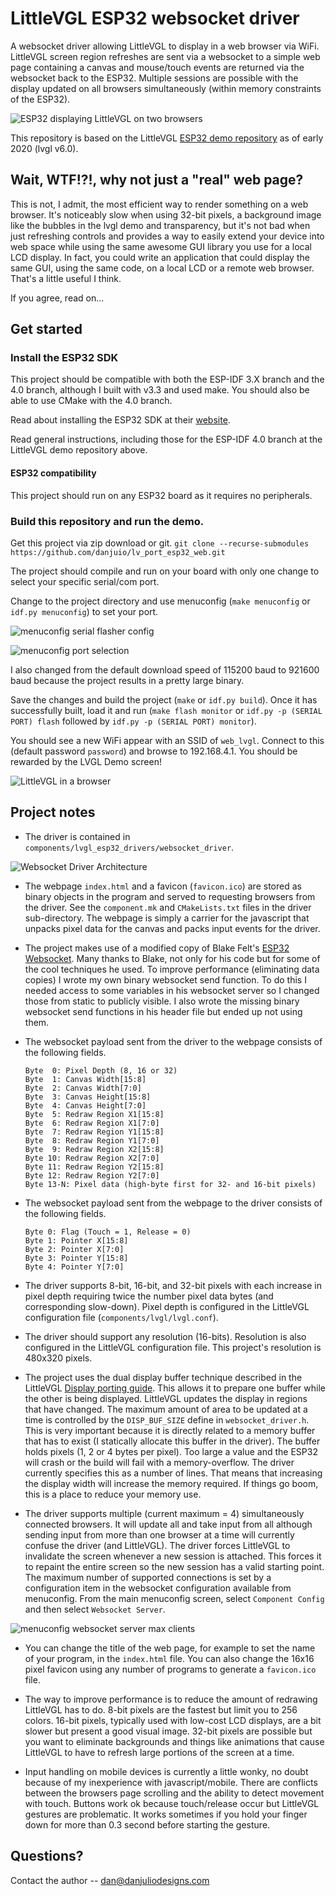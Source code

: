 # LittleVGL ESP32 websocket driver

A websocket driver allowing LittleVGL to display in a web browser via WiFi.  LittleVGL screen region refreshes are sent via a websocket to a simple web page containing a canvas and mouse/touch events are returned via the websocket back to the ESP32.  Multiple sessions are possible with the display updated on all browsers simultaneously (within memory constraints of the ESP32).

![ESP32 displaying LittleVGL on two browsers](images/esp32_lvgl_web.png)


This repository is based on the LittleVGL [ESP32 demo repository](https://github.com/littlevgl/lv_port_esp32) as of early 2020 (lvgl v6.0).

## Wait, WTF!?!, why not just a "real" web page?
This is not, I admit, the most efficient way to render something on a web browser.  It's noticeably slow when using 32-bit pixels, a background image like the bubbles in the lvgl demo and transparency, but it's not bad when just refreshing controls and provides a way to easily extend your device into web space while using the same awesome GUI library you use for a local LCD display.  In fact, you could write an application that could display the same GUI, using the same code, on a local LCD or a remote web browser.  That's a little useful I think.

If you agree, read on...

## Get started 
### Install the ESP32 SDK


This project should be compatible with both the ESP-IDF 3.X branch and the 4.0 branch, although I built with v3.3 and used make. You should also be able to use CMake with the 4.0 branch.

Read about installing the ESP32 SDK at their [website](https://esp-idf.readthedocs.io/en/latest/).

Read general instructions, including those for the ESP-IDF 4.0 branch at the LittleVGL demo repository above.

#### ESP32 compatibility
This project should run on any ESP32 board as it requires no peripherals.

### Build this repository and run the demo.

Get this project via zip download or git.
	`git clone --recurse-submodules https://github.com/danjuio/lv_port_esp32_web.git`

The project should compile and run on your board with only one change to select your specific serial/com port.

Change to the project directory and use menuconfig (`make menuconfig` or `idf.py menuconfig`) to set your port.

![menuconfig serial flasher config](images/menuconfig_1.png)

![menuconfig port selection](images/menuconfig_2.png)

I also changed from the default download speed of 115200 baud to 921600 baud because the project results in a pretty large binary.

Save the changes and build the project (`make` or `idf.py build`).  Once it has successfully built, load it and run (`make flash monitor` or `idf.py -p (SERIAL PORT) flash` followed by `idf.py -p (SERIAL PORT) monitor`).

You should see a new WiFi appear with an SSID of `web_lvgl`.  Connect to this (default password `password`) and browse to 192.168.4.1.  You should be rewarded by the LVGL Demo screen!

![LittleVGL in a browser](images/lvgl_browser.png)


## Project notes
* The driver is contained in `components/lvgl_esp32_drivers/websocket_driver`.

![Websocket Driver Architecture](images/lvgl_websocket_arch.png)

* The webpage `index.html` and a favicon (`favicon.ico`) are stored as binary objects in the program and served to requesting browsers from the driver.  See the `component.mk` and `CMakeLists.txt` files in the driver sub-directory.  The webpage is simply a carrier for the javascript that unpacks pixel data for the canvas and packs input events for the driver.

* The project makes use of a modified copy of Blake Felt's [ESP32 Websocket](https://github.com/Molorius/esp32-websocket).  Many thanks to Blake, not only for his code but for some of the cool techniques he used.  To improve performance (eliminating data copies) I wrote my own binary websocket send function.  To do this I needed access to some variables in his websocket server so I changed those from static to publicly visible.  I also wrote the missing binary websocket send functions in his header file but ended up not using them.

* The websocket payload sent from the driver to the webpage consists of the following fields.

	```
	Byte  0: Pixel Depth (8, 16 or 32)
	Byte  1: Canvas Width[15:8]
	Byte  2: Canvas Width[7:0]
	Byte  3: Canvas Height[15:8]
	Byte  4: Canvas Height[7:0]
	Byte  5: Redraw Region X1[15:8]
	Byte  6: Redraw Region X1[7:0]
	Byte  7: Redraw Region Y1[15:8]
	Byte  8: Redraw Region Y1[7:0]
	Byte  9: Redraw Region X2[15:8]
	Byte 10: Redraw Region X2[7:0]
	Byte 11: Redraw Region Y2[15:8]
	Byte 12: Redraw Region Y2[7:0]
	Byte 13-N: Pixel data (high-byte first for 32- and 16-bit pixels)
	```

* The websocket payload sent from the webpage to the driver consists of the following fields.

	```
	Byte 0: Flag (Touch = 1, Release = 0)
	Byte 1: Pointer X[15:8]
	Byte 2: Pointer X[7:0]
	Byte 3: Pointer Y[15:8]
	Byte 4: Pointer Y[7:0]
	```

* The driver supports 8-bit, 16-bit, and 32-bit pixels with each increase in pixel depth requiring twice the number pixel data bytes (and corresponding slow-down).  Pixel depth is configured in the LittleVGL configuration file (`components/lvgl/lvgl.conf`).

* The driver should support any resolution (16-bits).  Resolution is also configured in the LittleVGL configuration file.  This project's resolution is 480x320 pixels.

* The project uses the dual display buffer technique described in the LittleVGL [Display porting guide](https://docs.littlevgl.com/en/html/porting/display.html).  This allows it to prepare one buffer while the other is being displayed.  LittleVGL updates the display in regions that have changed.  The maximum amount of area to be updated at a time is controlled by the `DISP_BUF_SIZE` define in `websocket_driver.h`.  This is very important because it is directly related to a memory buffer that has to exist (I statically allocate this buffer in the driver).  The buffer holds pixels (1, 2 or 4 bytes per pixel).  Too large a value and the ESP32 will crash or the build will fail with a memory-overflow.  The driver currently specifies this as a number of lines.  That means that increasing the display width will increase the memory required.  If things go boom, this is a place to reduce your memory use.

* The driver supports multiple (current maximum = 4) simultaneously connected browsers.  It will update all and take input from all although sending input from more than one browser at a time will currently confuse the driver (and LittleVGL).  The driver forces LittleVGL to invalidate the screen whenever a new session is attached.  This forces it to repaint the entire screen so the new session has a valid starting point.  The maximum number of supported connections is set by a configuration item in the websocket configuration available from menuconfig.  From the main menuconfig screen, select `Component Config` and then select `Websocket Server`.

![menuconfig websocket server max clients](images/menuconfig_3.png)

* You can change the title of the web page, for example to set the name of your program, in the `index.html` file.  You can also change the 16x16 pixel favicon using any number of programs to generate a `favicon.ico` file.

* The way to improve performance is to reduce the amount of redrawing LittleVGL has to do.  8-bit pixels are the fastest but limit you to 256 colors.  16-bit pixels, typically used with low-cost LCD displays, are a bit slower but present a good visual image.  32-bit pixels are possible but you want to eliminate backgrounds and things like animations that cause LittleVGL to have to refresh large portions of the screen at a time.

* Input handling on mobile devices is currently a little wonky, no doubt because of my inexperience with javascript/mobile.  There are conflicts between the browsers page scrolling and the ability to detect movement with touch.  Buttons work ok because touch/release occur but LittleVGL gestures are problematic.  It works sometimes if you hold your finger down for more than 0.3 second before starting the gesture.

## Questions?

Contact the author -- dan@danjuliodesigns.com
